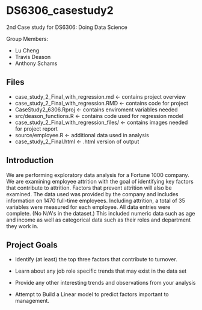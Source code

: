 # DS6306_casestudy2
2nd Case study for DS6306: Doing Data Science

Group Members:
* Lu Cheng 
* Travis Deason
* Anthony Schams

Files
------------
-    case_study_2_Final_with_regression.md <- contains project overview
-   case_study_2_Final_with_regression.RMD <- contains code for project
-  CaseStudy2_6306.Rproj <- contains enviroment variables needed
-   src/deason_functions.R <- contains code used for regression model
-   case_study_2_Final_with_regression_files/  <- contains images needed for project report
-   source/employee.R <- additional data used in analysis
-   case_study_2_Final.html <- .html version of output


Introduction
------------

We are performing exploratory data analysis for a Fortune 1000 company.
We are examining employee attrition with the goal of identifying key
factors that contribute to attrition. Factors that prevent attrition
will also be examined. The data used was provided by the company and
includes information on 1470 full-time employees. Including attrition, a
total of 35 variables were measured for each employee. All data entries
were complete. (No N/A's in the dataset.) This included numeric data
such as age and income as well as categorical data such as their roles
and department they work in.


Project Goals
-------------

-   Identify (at least) the top three factors that contribute
    to turnover.

-   Learn about any job role specific trends that may exist in the data
    set

-   Provide any other interesting trends and observations from your
    analysis
  
-   Attempt to Build a Linear model to predict factors important to management.
    
